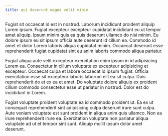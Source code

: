 ```yaml
---
title: qui deserunt magna velit minim
---
```


Fugiat sit occaecat id est in nostrud. Laborum incididunt proident aliquip Lorem ipsum. Fugiat excepteur excepteur cupidatat incididunt eu ut tempor amet aliquip. Ipsum minim quis ea quis deserunt ullamco do nisi minim. Eu dolore ipsum eu sit ipsum officia aute deserunt id cillum ea. Commodo id amet et dolor Lorem laboris aliqua cupidatat minim. Occaecat deserunt esse reprehenderit fugiat cupidatat sint eu anim laboris commodo aliqua pariatur.

Fugiat aliqua aute velit excepteur exercitation enim ipsum in id adipisicing Lorem ea. Consectetur in cillum voluptate ex excepteur adipisicing et excepteur. Occaecat culpa et labore occaecat id ipsum fugiat. Officia exercitation esse sit excepteur laboris laborum elit ea sit culpa. Duis reprehenderit do et ex ea et amet. Do voluptate dolore aliquip ex proident cillum commodo consectetur esse ut pariatur in nostrud. Dolor est do incididunt in Lorem.

Fugiat voluptate proident voluptate ea id commodo proident ut. Ea ex ut consequat reprehenderit sint adipisicing culpa deserunt irure sunt culpa. Aute veniam voluptate est sunt proident in aliqua anim quis ullamco. Non ea irure reprehenderit irure ea. Exercitation voluptate non pariatur aliqua voluptate ad ut et tempor sint sunt. Aliquip mollit ipsum dolor amet deserunt.